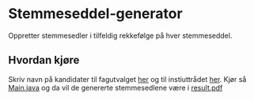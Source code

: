# Stemmeseddel-generator
Oppretter stemmesedler i tilfeldig rekkefølge på hver stemmeseddel.

## Hvordan kjøre
Skriv navn på kandidater til fagutvalget [her](fu.txt) og til instiuttrådet [her](ir.txt). Kjør så [Main.java](src/main/java/no/fagutvalget/Main.java) og da vil de genererte stemmesedlene være i [result.pdf](result.pdf)
